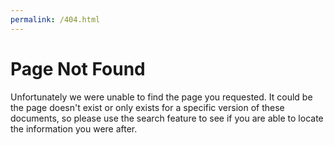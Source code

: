 ```yaml
---
permalink: /404.html
---
```


# Page Not Found

Unfortunately we were unable to find the page you requested. It could be the page doesn't exist or only exists for a specific version of these documents, so please use the search feature to see if you are able to locate the information you were after.
